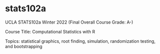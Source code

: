# stats102a

UCLA STATS102a Winter 2022 (Final Overall Course Grade: A-)

Course Title: Computational Statistics with R

Topics: statistical graphics, root finding, simulation, randomization testing, and bootstrapping
